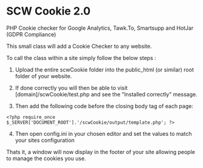 # SCW Cookie 2.0
PHP Cookie checker for Google Analytics, Tawk.To, Smartsupp and HotJar (GDPR Compliance)

This small class will add a Cookie Checker to any website.

To call the class within a site simply follow the below steps :

1. Upload the entire scwCookie folder into the public_html (or similar) root folder of your website.

2. If done correctly you will then be able to visit [domain]/scwCookie/test.php and see the "Installed correctly" message.

3. Then add the following code before the closing body tag of each page:
```
<?php require_once $_SERVER['DOCUMENT_ROOT'].'/scwCookie/output/template.php'; ?>
```

4. Then open config.ini in your chosen editor and set the values to match your sites configuration


Thats it, a window will now display in the footer of your site allowing people to manage the cookies you use.
